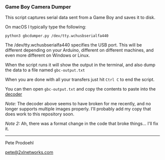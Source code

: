 ### Game Boy Camera Dumper

This script captures serial data sent from a Game Boy and saves it to disk.

On macOS I typically type the following:

`python3 gbcdumper.py /dev/tty.wchusbserialfa440`

The /dev/tty.wchusbserialfa440 specifies the USB port. This will be different depending on your Arduino, different on different machines, and even more different on Windows or Linux.

When the script runs it will show the output in the terminal, and also dump the data to a file named `gbc-output.txt`

When you are done with all your transfers just hit `Ctrl C` to end the script.

You can then open `gbc-output.txt` and copy the contents to paste into the [decoder](https://github.com/mofosyne/arduino-gameboy-printer-emulator/tree/master/gbp_decoder)

*Note:* The decoder above seems to have broken for me recently, and no longer supports multiple images properly. I'll probably add my copy that does work to this repository soon.

*Note 2:* Ah, there was a format change in the code that broke things... I'll fix it.



--- 

Pete Prodoehl

<pete@2xlnetworks.com>



